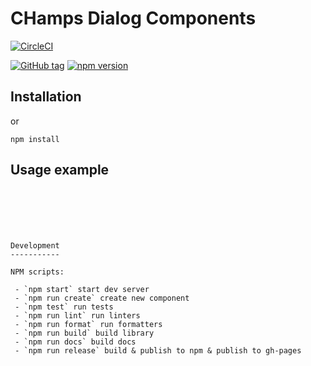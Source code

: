 CHamps Dialog Components
=====================

[![CircleCI](https://img.shields.io/circleci/project/github/dialogs/dialog-web-components/master.svg)](https://circleci.com/gh/dialogs/dialog-web-components/tree/master)


[![GitHub tag](https://img.shields.io/github/tag/dialogs/dialog-web-components.svg)](https://github.com/dialogs/dialog-web-components/tags)
[![npm version](https://img.shields.io/npm/v/@dlghq/dialog-components.svg)](https://www.npmjs.com/package/@dlghq/dialog-components)




Installation
------------


or
```
npm install
```

Usage example
-------------

```






Development
-----------

NPM scripts:

 - `npm start` start dev server
 - `npm run create` create new component
 - `npm test` run tests
 - `npm run lint` run linters
 - `npm run format` run formatters
 - `npm run build` build library
 - `npm run docs` build docs
 - `npm run release` build & publish to npm & publish to gh-pages



